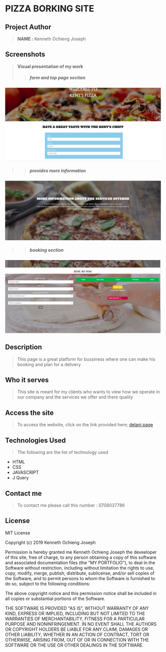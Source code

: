 
 # PIZZA BORKING SITE


## Project Author
> **NAME :** Kenneth Ochieng Joseph

## Screenshots
> **Visual presentation of my work**
 >>##### form and top page section
![this shows the top page](images/form.png)
 >>##### provides more information 
![this shows the contact section](images/more.png)
>>##### booking section
![this shows the what we do section and portfolio](images/book.png)


 ## Description
>This page is a great platform for bussiness where one can make his booking and plan for a delivery

## Who it serves
>This site is meant for my clients who wants to view how we operate in our company and the services we offer and there quality 

## Access the site
> To access the website, click on the link provided here;
>[delani page](https://kenneth-joseph.github.io/delaniStudio/)

## Technologies Used
>The following are the list of technology used
 - HTML
 - CSS
 - JAVASCRIPT
 - J Query

 ## Contact me
 > To contact me please call this number : 0708037786

 ## License
  MIT License

Copyright (c) 2019 Kenneth Ochieng Joseph

Permission is hereby granted me Kenneth Ochieng Joseph the deveeloper of this site, free of charge, to any person obtaining a copy
of this software and associated documentation files (the "MY PORTFOLIO"), to deal
in the Software without restriction, including without limitation the rights
to use, copy, modify, merge, publish, distribute, sublicense, and/or sell
copies of the Software, and to permit persons to whom the Software is
furnished to do so, subject to the following conditions:

The above copyright notice and this permission notice shall be included in all
copies or substantial portions of the Software.

THE SOFTWARE IS PROVIDED "AS IS", WITHOUT WARRANTY OF ANY KIND, EXPRESS OR
IMPLIED, INCLUDING BUT NOT LIMITED TO THE WARRANTIES OF MERCHANTABILITY,
FITNESS FOR A PARTICULAR PURPOSE AND NONINFRINGEMENT. IN NO EVENT SHALL THE
AUTHORS OR COPYRIGHT HOLDERS BE LIABLE FOR ANY CLAIM, DAMAGES OR OTHER
LIABILITY, WHETHER IN AN ACTION OF CONTRACT, TORT OR OTHERWISE, ARISING FROM,
OUT OF OR IN CONNECTION WITH THE SOFTWARE OR THE USE OR OTHER DEALINGS IN THE
SOFTWARE. 